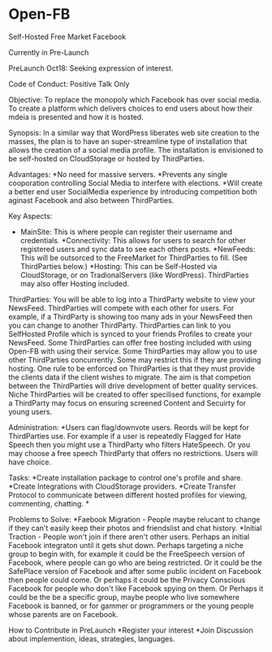 # Open-FB
Self-Hosted Free Market Facebook

Currently in Pre-Launch

PreLaunch Oct18:
Seeking expression of interest.

Code of Conduct:
Positive Talk Only

Objective:
To replace the monopoly which Facebook has over social media.
To create a platform which delivers choices to end users about how their mdeia is presented and how it is hosted.

Synopsis: 
In a similar way that WordPress liberates web site creation to the masses, the plan is to have an super-streamline type of installation that allows the creation of a social media profile. The installation is envisioned to be self-hosted on CloudStorage or hosted by ThirdParties. 

Advantages:
*No need for massive servers.
*Prevents any single cooporation controlling Social Media to interfere with elections.
*Will create a better end user SocialMedia experience by introducing competition both aginast Facebook and also between ThirdParties.

Key Aspects:
* MainSite: This is where people can register their username and credentials.
*Connectivity: This allows for users to search for other registered users and sync data to see each others posts.
*NewFeeds: This will be outsorced to the FreeMarket for ThirdParties to fill. (See ThirdParties below.)
*Hosting: This can be Self-Hosted via CloudStorage, or on TradionalServers (like WordPress). ThirdParties may also offer Hosting included.

ThirdParties:
You will be able to log into a ThirdParty website to view your NewsFeed.
ThirdParties will compete with each other for users.
For example, if a ThirdParty is showing too many ads in your NewsFeed then you can change to another ThirdParty.
ThirdParties can link to you SelfHosted Profile which is synced to your friends Profiles to create your NewsFeed.
Some ThirdParties can offer free hosting included with using Open-FB with using their service.
Some ThirdParties may allow you to use other ThirdParties concurrently. Some may restrict this if they are providing hosting.
One rule to be enforced on ThirdParties is that they must provide the clients data if the client wishes to migrate.
The aim is that competion between the ThirdParties will drive development of better quality services. 
Niche ThirdParties will be created to offer specilised functions, for example a ThirdParty may focus on ensuring screened Content and Secuirty for young users. 

Administration:
*Users can flag/downvote users. Reords will be kept for ThirdParties use. For example if a user is repeatedly Flagged for Hate Speech then you might use a ThirdParty who filters HateSpeech. Or you may choose a free speech ThirdParty that offers no restrictions. Users will have choice.

Tasks:
*Create installation package to control one's profile and share.
*Create Integrations with CloudStorage providers.
*Create Transfer Protocol to communicate between different hosted profiles for viewing, commenting, chatting.
*


Problems to Solve:
*Faebook Migration - People maybe relucant to change if they can't easily keep their photos and friendslist and chat history.
*Initial Traction - People won't join if there aren't other users. Perhaps an initial Facebook integraton until it gets shut down. Perhaps targeting a niche group to begin with, for example it could be the FreeSpeech version of Facebook, where people can go who are being restricted. Or it could be the SafePlace version of Facebook and after some public incident on Facebook then people could come. Or perhaps it could be the Privacy Conscious Facebook for people who don't like Facebook spying on them. Or Perhaps it could be the be a specific group, maybe people who live somewhere Facebook is banned, or for gammer or programmers or the young people whose parents are on Facebook.
 
How to Contribute in PreLaunch
*Register your interest
*Join Discussion about implemention, ideas, strategies, languages.

